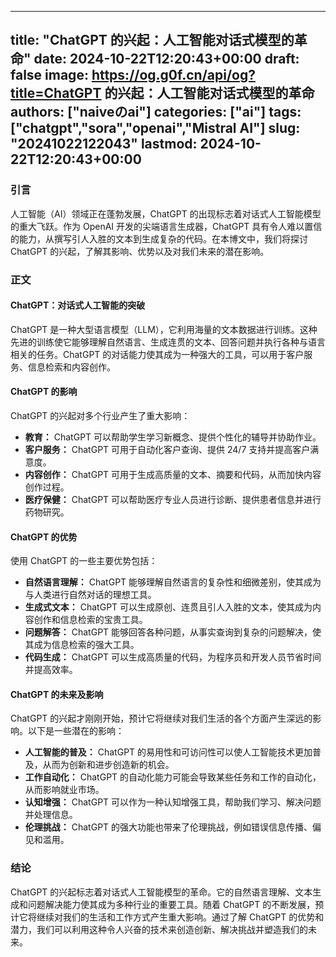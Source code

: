 
---
title: "ChatGPT 的兴起：人工智能对话式模型的革命"
date: 2024-10-22T12:20:43+00:00
draft: false
image: https://og.g0f.cn/api/og?title=ChatGPT 的兴起：人工智能对话式模型的革命
authors: ["naiveのai"]
categories: ["ai"]
tags: ["chatgpt","sora","openai","Mistral AI"]
slug: "20241022122043"
lastmod: 2024-10-22T12:20:43+00:00
---
### 引言

人工智能（AI）领域正在蓬勃发展，ChatGPT 的出现标志着对话式人工智能模型的重大飞跃。作为 OpenAI 开发的尖端语言生成器，ChatGPT 具有令人难以置信的能力，从撰写引人入胜的文本到生成复杂的代码。在本博文中，我们将探讨 ChatGPT 的兴起，了解其影响、优势以及对我们未来的潜在影响。

### 正文

#### ChatGPT：对话式人工智能的突破

ChatGPT 是一种大型语言模型（LLM），它利用海量的文本数据进行训练。这种先进的训练使它能够理解自然语言、生成连贯的文本、回答问题并执行各种与语言相关的任务。ChatGPT 的对话能力使其成为一种强大的工具，可以用于客户服务、信息检索和内容创作。

#### ChatGPT 的影响

ChatGPT 的兴起对多个行业产生了重大影响：

- **教育：** ChatGPT 可以帮助学生学习新概念、提供个性化的辅导并协助作业。
- **客户服务：** ChatGPT 可用于自动化客户查询、提供 24/7 支持并提高客户满意度。
- **内容创作：** ChatGPT 可用于生成高质量的文本、摘要和代码，从而加快内容创作过程。
- **医疗保健：** ChatGPT 可以帮助医疗专业人员进行诊断、提供患者信息并进行药物研究。

#### ChatGPT 的优势

使用 ChatGPT 的一些主要优势包括：

- **自然语言理解：** ChatGPT 能够理解自然语言的复杂性和细微差别，使其成为与人类进行自然对话的理想工具。
- **生成式文本：** ChatGPT 可以生成原创、连贯且引人入胜的文本，使其成为内容创作和信息检索的宝贵工具。
- **问题解答：** ChatGPT 能够回答各种问题，从事实查询到复杂的问题解决，使其成为信息检索的强大工具。
- **代码生成：** ChatGPT 可以生成高质量的代码，为程序员和开发人员节省时间并提高效率。

#### ChatGPT 的未来及影响

ChatGPT 的兴起才刚刚开始，预计它将继续对我们生活的各个方面产生深远的影响。以下是一些潜在的影响：

- **人工智能的普及：** ChatGPT 的易用性和可访问性可以使人工智能技术更加普及，从而为创新和进步创造新的机会。
- **工作自动化：** ChatGPT 的自动化能力可能会导致某些任务和工作的自动化，从而影响就业市场。
- **认知增强：** ChatGPT 可以作为一种认知增强工具，帮助我们学习、解决问题并处理信息。
- **伦理挑战：** ChatGPT 的强大功能也带来了伦理挑战，例如错误信息传播、偏见和滥用。

### 结论

ChatGPT 的兴起标志着对话式人工智能模型的革命。它的自然语言理解、文本生成和问题解决能力使其成为多种行业的重要工具。随着 ChatGPT 的不断发展，预计它将继续对我们的生活和工作方式产生重大影响。通过了解 ChatGPT 的优势和潜力，我们可以利用这种令人兴奋的技术来创造创新、解决挑战并塑造我们的未来。